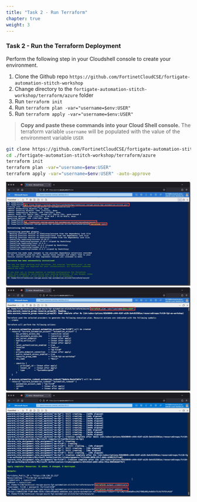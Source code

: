 ```yaml
---
title: "Task 2 - Run Terraform"
chapter: true
weight: 3
---
```


### Task 2 - Run the Terraform Deployment

Perform the following step in your Cloudshell console to create your environment.

1. Clone the Github repo `https://github.com/FortinetCloudCSE/fortigate-automation-stitch-workshop`
1. Change directory to the `fortigate-automation-stitch-workshop/terraform/azure` folder
1. Run `terraform init`
1. Run `terraform plan -var="username=$env:USER"`
1. Run `terraform apply -var="username=$env:USER"`

> **Copy and paste these commands into your Cloud Shell console.**
> The terraform variable `username` will be populated with the value of the environment variable `USER`

```sh
git clone https://github.com/FortinetCloudCSE/fortigate-automation-stitch-workshop
cd ./fortigate-automation-stitch-workshop/terraform/azure
terraform init
terraform plan -var="username=$env:USER"
terraform apply -var="username=$env:USER" -auto-approve

```

  ![terraform1](../images/terraform-01.jpg)
  ![terraform2](../images/terraform-02.jpg)
  ![terraform3](../images/terraform-03.jpg)
